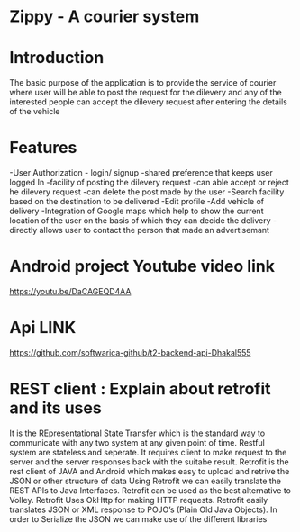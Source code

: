 # Zippy - A courier system

# Introduction
The basic purpose of the application is to provide the service of 
courier where user will be able to post the request for the dilevery 
and any of the interested people can accept the dilevery request 
after entering the details of the vehicle

# Features
-User Authorization - login/ signup
-shared preference that keeps user logged In
-facility of posting the dilevery request 
-can able accept or reject he dilevery request 
-can delete the post made by the user 
-Search facility based on the destination to be delivered 
-Edit profile 
-Add vehicle of delivery 
-Integration of Google maps which help to show the current location
of the user on the basis of which they can decide the delivery 
-directly allows user to contact the person that made an advertisemant 

# Android project Youtube video link
https://youtu.be/DaCAGEQD4AA

# Api LINK
https://github.com/softwarica-github/t2-backend-api-Dhakal555

# REST client : Explain about retrofit and its uses 
It is the REpresentational State Transfer which is the standard way to communicate with 
any two system at any given point of time. Restful system are stateless and seperate.
It requires client to make request to the server and the server responses back with the 
suitabe result.
Retrofit is the rest client of JAVA and Android which makes easy to upload and retrive the JSON
or other structure of data Using Retrofit we can easily translate the REST APIs to Java Interfaces. 
Retrofit can be used as the best alternative to Volley. Retrofit Uses OkHttp for making HTTP requests.
 Retrofit easily translates JSON or XML response to POJO’s (Plain Old Java Objects). 
 In order to Serialize the JSON we can make use of the different libraries
